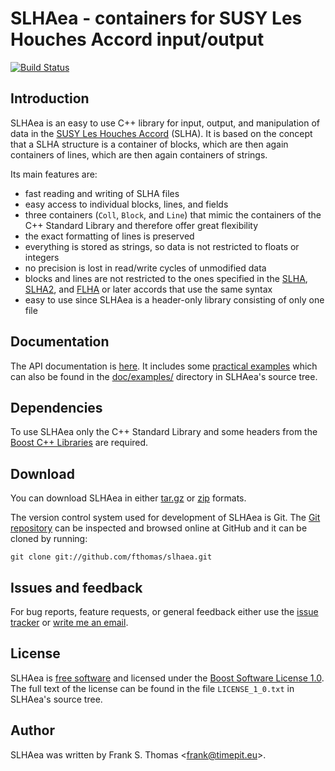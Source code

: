 # SLHAea - containers for SUSY Les Houches Accord input/output
[![Build Status](https://travis-ci.org/fthomas/slhaea.svg?branch=master)](https://travis-ci.org/fthomas/slhaea)

## Introduction

SLHAea is an easy to use C++ library for input, output, and
manipulation of data in the [SUSY Les Houches Accord][] (SLHA). It is
based on the concept that a SLHA structure is a container of blocks,
which are then again containers of lines, which are then again
containers of strings.

Its main features are:

- fast reading and writing of SLHA files
- easy access to individual blocks, lines, and fields
- three containers (``Coll``, ``Block``, and ``Line``) that mimic the
  containers of the C++ Standard Library and therefore offer great
  flexibility
- the exact formatting of lines is preserved
- everything is stored as strings, so data is not restricted to floats
  or integers
- no precision is lost in read/write cycles of unmodified data
- blocks and lines are not restricted to the ones specified in the
  [SLHA][], [SLHA2][], and [FLHA][] or later accords that use the same
  syntax
- easy to use since SLHAea is a header-only library consisting of only
  one file

[SUSY Les Houches Accord]: http://home.fnal.gov/~skands/slha/
[SLHA]:  http://arxiv.org/abs/hep-ph/0311123
[SLHA2]: http://arxiv.org/abs/0801.0045
[FLHA]:  http://arxiv.org/abs/1008.0762

## Documentation

The API documentation is [here][]. It includes some [practical
examples][] which can also be found in the [doc/examples/][] directory
in SLHAea's source tree.

[here]: http://fthomas.github.io/slhaea/doc/api-html/
[practical examples]: http://fthomas.github.io/slhaea/doc/api-html/examples.html
[doc/examples/]: http://github.com/fthomas/slhaea/tree/master/doc/examples/

## Dependencies

To use SLHAea only the C++ Standard Library and some headers from the
[Boost C++ Libraries][] are required.

[Boost C++ Libraries]: http://www.boost.org/

## Download

You can download SLHAea in either [tar.gz][] or [zip][] formats.

[tar.gz]: http://github.com/fthomas/slhaea/tarball/master
[zip]:    http://github.com/fthomas/slhaea/zipball/master

The version control system used for development of SLHAea is Git. The
[Git repository][] can be inspected and browsed online at GitHub and it
can be cloned by running:

    git clone git://github.com/fthomas/slhaea.git

[Git repository]: http://github.com/fthomas/slhaea

## Issues and feedback

For bug reports, feature requests, or general feedback either use the
[issue tracker][] or [write me an email][].

[issue tracker]: http://github.com/fthomas/slhaea/issues
[write me an email]: <mailto:frank@timepit.eu>

## License

SLHAea is [free software][] and licensed under the [Boost Software
License 1.0][]. The full text of the license can be found in the file
``LICENSE_1_0.txt`` in SLHAea's source tree.

[free software]: http://www.gnu.org/philosophy/free-sw.html
[Boost Software License 1.0]: http://www.boost.org/users/license.html

## Author

SLHAea was written by Frank S. Thomas <<frank@timepit.eu>>.
